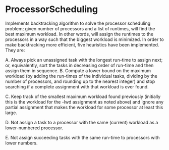 # ProcessorScheduling
Implements backtracking algorithm to solve the processor scheduling problem; given number of processors and a list of runtimes, will find the best maximum workload. In other words, will assign the runtimes to the processors in a way such that the biggest workload is minimized. In order to make backtracking more efficient, five heuristics have been implemented. They are: 

  A. Always pick an unassigned task with the longest run-time to assign next; or, equivalently, sort the tasks in decreasing order of run-time and then assign them in sequence.
  B. Compute a lower bound on the maximum workload (by adding the run-times of the individual tasks, dividing by the number of processors, and rounding up to the nearest integer) and stop searching if a complete assignment with that workload is ever found.

  C. Keep track of the smallest maximum workload found previously (initially this is the workload for the -lwd assignment as noted above) and ignore any partial assignment that makes the workload for some processor at least this large.

  D. Not assign a task to a processor with the same (current) workload as a lower-numbered processor.

  E. Not assign succeeding tasks with the same run-time to processors with lower numbers.
